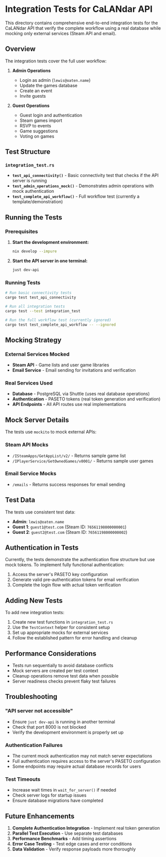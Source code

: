 # Integration Tests for CaLANdar API

This directory contains comprehensive end-to-end integration tests for the CaLANdar API that verify the complete workflow using a real database while mocking only external services (Steam API and email).

## Overview

The integration tests cover the full user workflow:

1. **Admin Operations**
   - Login as admin (`lewis@oaten.name`)
   - Update the games database
   - Create an event
   - Invite guests

2. **Guest Operations**
   - Guest login and authentication
   - Steam games import
   - RSVP to events
   - Game suggestions
   - Voting on games

## Test Structure

### `integration_test.rs`

- **`test_api_connectivity()`** - Basic connectivity test that checks if the API server is running
- **`test_admin_operations_mock()`** - Demonstrates admin operations with mock authentication
- **`test_complete_api_workflow()`** - Full workflow test (currently a template/demonstration)

## Running the Tests

### Prerequisites

1. **Start the development environment:**
   ```bash
   nix develop --impure
   ```

2. **Start the API server in one terminal:**
   ```bash
   just dev-api
   ```

### Running Tests

```bash
# Run basic connectivity tests
cargo test test_api_connectivity

# Run all integration tests  
cargo test --test integration_test

# Run the full workflow test (currently ignored)
cargo test test_complete_api_workflow -- --ignored
```

## Mocking Strategy

### External Services Mocked
- **Steam API** - Game lists and user game libraries
- **Email Service** - Email sending for invitations and verification

### Real Services Used
- **Database** - PostgreSQL via Shuttle (uses real database operations)
- **Authentication** - PASETO tokens (real token generation and verification)
- **API Endpoints** - All API routes use real implementations

## Mock Server Details

The tests use `mockito` to mock external APIs:

### Steam API Mocks
- `/ISteamApps/GetAppList/v2/` - Returns sample game list
- `/IPlayerService/GetOwnedGames/v0001/` - Returns sample user games

### Email Service Mocks  
- `/emails` - Returns success responses for email sending

## Test Data

The tests use consistent test data:
- **Admin**: `lewis@oaten.name`
- **Guest 1**: `guest1@test.com` (Steam ID: `76561198000000001`)
- **Guest 2**: `guest2@test.com` (Steam ID: `76561198000000002`)

## Authentication in Tests

Currently, the tests demonstrate the authentication flow structure but use mock tokens. To implement fully functional authentication:

1. Access the server's PASETO key configuration
2. Generate valid pre-authentication tokens for email verification
3. Complete the login flow with actual token verification

## Adding New Tests

To add new integration tests:

1. Create new test functions in `integration_test.rs`
2. Use the `TestContext` helper for consistent setup
3. Set up appropriate mocks for external services
4. Follow the established pattern for error handling and cleanup

## Performance Considerations

- Tests run sequentially to avoid database conflicts
- Mock servers are created per test context
- Cleanup operations remove test data when possible
- Server readiness checks prevent flaky test failures

## Troubleshooting

### "API server not accessible"
- Ensure `just dev-api` is running in another terminal
- Check that port 8000 is not blocked
- Verify the development environment is properly set up

### Authentication Failures
- The current mock authentication may not match server expectations
- Full authentication requires access to the server's PASETO configuration
- Some endpoints may require actual database records for users

### Test Timeouts
- Increase wait times in `wait_for_server()` if needed
- Check server logs for startup issues
- Ensure database migrations have completed

## Future Enhancements

1. **Complete Authentication Integration** - Implement real token generation
2. **Parallel Test Execution** - Use separate test databases
3. **Performance Benchmarks** - Add timing assertions
4. **Error Case Testing** - Test edge cases and error conditions
5. **Data Validation** - Verify response payloads more thoroughly